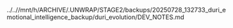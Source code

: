 ../..//mnt/h/ARCHIVE/.UNWRAP/STAGE2/backups/20250728_132733_duri_emotional_intelligence_backup/duri_evolution/DEV_NOTES.md